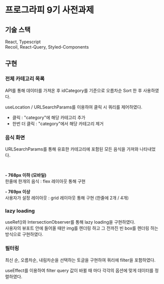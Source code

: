 # 프로그라피 9기 사전과제

## 기술 스택

React, Typescript <br />
Recoil, React-Query, Styled-Components

## 구현

### 전체 카테고리 목록

API를 통해 데이터를 가져온 후 idCategory를 기준으로 오름차순 Sort 한 후 사용하였다. 

useLocation / URLSearchParams를 이용하여 클릭 시 쿼리를 제어하였다. 

- 클릭 : "category"에 해당 카테고리 추가
- 한번 더 클릭 : "category"에서 해당 카테고리 제거

### 음식 화면

URLSearchParams를 통해 유효한 카테고리에 포함된 모든 음식을 가져와 나타내었다. 

<br />

**- 768px 이하 (모바일)** <br />
한줄에 한개의 음식 : flex 레이아웃 통해 구현
<br />

**- 769px 이상** <br />
사용자가 설정 레이아웃 : grid 레이아웃 통해 구현 (한줄에 2개 / 4개)

### lazy loading

useRef()와 IntersectionObserver를 통해 lazy loading을 구현하였다. <br />
사용자의 뷰포트 안에 들어올 때만 img를 렌더링 하고 그 전까진 빈 box를 렌더링 하는 방식으로 구현하였다. 

### 필터링

최신 순, 오름차순, 내림차순을 선택하는 토글을 구현하여 쿼리에 filter을 포함하였다. 

useEffect를 이용하여 filter query 값이 바뀔 때 마다 각각의 옵션에 맞게 데이터를 정렬하였다. 


